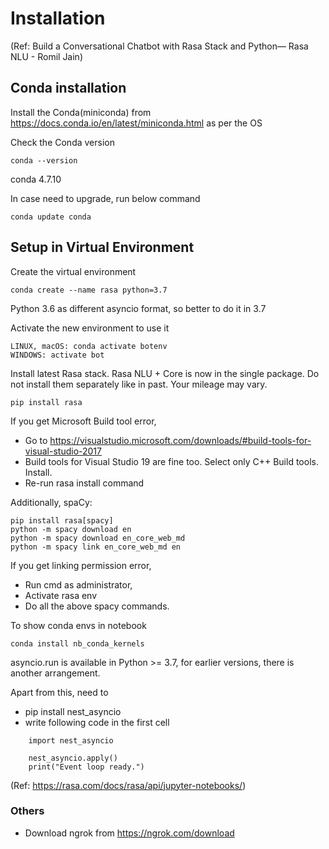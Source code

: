 # Installation

(Ref: Build a Conversational Chatbot with Rasa Stack and Python— Rasa NLU - Romil Jain)

## Conda installation
Install the Conda(miniconda) from https://docs.conda.io/en/latest/miniconda.html as per the OS

Check the Conda version
```
conda --version
```
conda 4.7.10

In case need to upgrade, run below command
```
conda update conda
```

## Setup in Virtual Environment

Create the virtual environment

```
conda create --name rasa python=3.7
```

Python 3.6 as different asyncio format, so better to do it in 3.7

Activate the new environment to use it
```
LINUX, macOS: conda activate botenv
WINDOWS: activate bot
```

Install latest Rasa stack.
Rasa NLU + Core is now in the single package. Do not install them separately like in past. Your mileage may vary.

```
pip install rasa
```

If you get Microsoft Build tool error, 
- Go to https://visualstudio.microsoft.com/downloads/#build-tools-for-visual-studio-2017
- Build tools for Visual Studio 19 are fine too. Select only C++ Build tools. Install.
- Re-run rasa install command 

Additionally, spaCy:
```
pip install rasa[spacy]
python -m spacy download en
python -m spacy download en_core_web_md
python -m spacy link en_core_web_md en
```
If you get linking permission error, 
- Run cmd as administrator, 
- Activate rasa env
- Do all the above spacy commands.

To show conda envs in notebook
```
conda install nb_conda_kernels
```

asyncio.run is available in Python >= 3.7, for earlier versions, there is another arrangement.

Apart from this, need to
- pip install nest_asyncio
- write following code in the first cell
```
    import nest_asyncio

    nest_asyncio.apply()
    print("Event loop ready.")
```
(Ref: https://rasa.com/docs/rasa/api/jupyter-notebooks/)

### Others
- Download ngrok from https://ngrok.com/download



